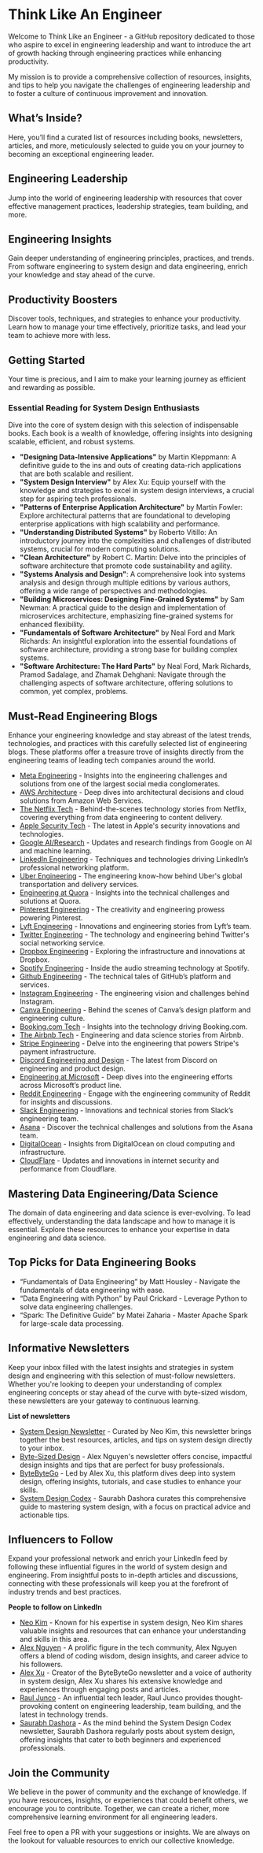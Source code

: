 # Think Like An Engineer

Welcome to Think Like an Engineer - a GitHub repository dedicated to those who aspire to excel in engineering leadership and want to introduce the art of growth hacking through engineering practices while enhancing productivity.

My mission is to provide a comprehensive collection of resources, insights, and tips to help you navigate the challenges of engineering leadership and to foster a culture of continuous improvement and innovation.

## What’s Inside?

Here, you’ll find a curated list of resources including books, newsletters, articles, and more, meticulously selected to guide you on your journey to becoming an exceptional engineering leader.

## Engineering Leadership

Jump into the world of engineering leadership with resources that cover effective management practices, leadership strategies, team building, and more.

## Engineering Insights

Gain deeper understanding of engineering principles, practices, and trends. From software engineering to system design and data engineering, enrich your knowledge and stay ahead of the curve.

## Productivity Boosters

Discover tools, techniques, and strategies to enhance your productivity. Learn how to manage your time effectively, prioritize tasks, and lead your team to achieve more with less.

## Getting Started

Your time is precious, and I aim to make your learning journey as efficient and rewarding as possible.

### Essential Reading for System Design Enthusiasts

Dive into the core of system design with this selection of indispensable books. Each book is a wealth of knowledge, offering insights into designing scalable, efficient, and robust systems.

- **"Designing Data-Intensive Applications"** by Martin Kleppmann: A definitive guide to the ins and outs of creating data-rich applications that are both scalable and resilient.
- **"System Design Interview"** by Alex Xu: Equip yourself with the knowledge and strategies to excel in system design interviews, a crucial step for aspiring tech professionals.
- **"Patterns of Enterprise Application Architecture"** by Martin Fowler: Explore architectural patterns that are foundational to developing enterprise applications with high scalability and performance.
- **"Understanding Distributed Systems"** by Roberto Vitillo: An introductory journey into the complexities and challenges of distributed systems, crucial for modern computing solutions.
- **"Clean Architecture"** by Robert C. Martin: Delve into the principles of software architecture that promote code sustainability and agility.
- **"Systems Analysis and Design"**: A comprehensive look into systems analysis and design through multiple editions by various authors, offering a wide range of perspectives and methodologies.
- **"Building Microservices: Designing Fine-Grained Systems"** by Sam Newman: A practical guide to the design and implementation of microservices architecture, emphasizing fine-grained systems for enhanced flexibility.
- **"Fundamentals of Software Architecture"** by Neal Ford and Mark Richards: An insightful exploration into the essential foundations of software architecture, providing a strong base for building complex systems.
- **"Software Architecture: The Hard Parts"** by Neal Ford, Mark Richards, Pramod Sadalage, and Zhamak Dehghani: Navigate through the challenging aspects of software architecture, offering solutions to common, yet complex, problems.

## Must-Read Engineering Blogs

Enhance your engineering knowledge and stay abreast of the latest trends, technologies, and practices with this carefully selected list of engineering blogs. These platforms offer a treasure trove of insights directly from the engineering teams of leading tech companies around the world.

- [Meta Engineering](https://engineering.fb.com/) - Insights into the engineering challenges and solutions from one of the largest social media conglomerates.
- [AWS Architecture](https://aws.amazon.com/blogs/architecture/) - Deep dives into architectural decisions and cloud solutions from Amazon Web Services.
- [The Netflix Tech](https://netflixtechblog.com/) - Behind-the-scenes technology stories from Netflix, covering everything from data engineering to content delivery.
- [Apple Security Tech](https://security.apple.com/blog/) - The latest in Apple's security innovations and technologies.
- [Google AI/Research](https://blog.research.google/) - Updates and research findings from Google on AI and machine learning.
- [LinkedIn Engineering](https://engineering.linkedin.com/blog) - Techniques and technologies driving LinkedIn’s professional networking platform.
- [Uber Engineering](https://eng.uber.com/) - The engineering know-how behind Uber's global transportation and delivery services.
- [Engineering at Quora](https://quoraengineering.quora.com/) - Insights into the technical challenges and solutions at Quora.
- [Pinterest Engineering](https://medium.com/pinterest-engineering) - The creativity and engineering prowess powering Pinterest.
- [Lyft Engineering](https://eng.lyft.com/) - Innovations and engineering stories from Lyft’s team.
- [Twitter Engineering](https://blog.twitter.com/engineering) - The technology and engineering behind Twitter's social networking service.
- [Dropbox Engineering](https://dropbox.tech/) - Exploring the infrastructure and innovations at Dropbox.
- [Spotify Engineering](https://engineering.atspotify.com/) - Inside the audio streaming technology at Spotify.
- [Github Engineering](https://github.blog/category/engineering/) - The technical tales of GitHub’s platform and services.
- [Instagram Engineering](https://instagram-engineering.com/) - The engineering vision and challenges behind Instagram.
- [Canva Engineering](https://canvatechblog.com/) - Behind the scenes of Canva’s design platform and engineering culture.
- [Booking.com Tech](https://blog.booking.com/) - Insights into the technology driving Booking.com.
- [The Airbnb Tech](https://medium.com/airbnb-engineering) - Engineering and data science stories from Airbnb.
- [Stripe Engineering](https://stripe.com/blog/engineering) - Delve into the engineering that powers Stripe's payment infrastructure.
- [Discord Engineering and Design](https://discord.com/blog) - The latest from Discord on engineering and product design.
- [Engineering at Microsoft](https://devblogs.microsoft.com/engineering-at-microsoft/) - Deep dives into the engineering efforts across Microsoft’s product line.
- [Reddit Engineering](https://www.reddit.com/r/RedditEng/) - Engage with the engineering community of Reddit for insights and discussions.
- [Slack Engineering](https://slack.engineering/) - Innovations and technical stories from Slack’s engineering team.
- [Asana](https://blog.asana.com/category/eng/) - Discover the technical challenges and solutions from the Asana team.
- [DigitalOcean](https://www.digitalocean.com/blog/tag/engineering) - Insights from DigitalOcean on cloud computing and infrastructure.
- [CloudFlare](https://blog.cloudflare.com/) - Updates and innovations in internet security and performance from Cloudflare.

## Mastering Data Engineering/Data Science

The domain of data engineering and data science is ever-evolving. To lead effectively, understanding the data landscape and how to manage it is essential. Explore these resources to enhance your expertise in data engineering and data science.

## Top Picks for Data Engineering Books

- “Fundamentals of Data Engineering” by Matt Housley - Navigate the fundamentals of data engineering with ease.
- “Data Engineering with Python” by Paul Crickard - Leverage Python to solve data engineering challenges.
- “Spark: The Definitive Guide” by Matei Zaharia - Master Apache Spark for large-scale data processing.

## Informative Newsletters

Keep your inbox filled with the latest insights and strategies in system design and engineering with this selection of must-follow newsletters. Whether you're looking to deepen your understanding of complex engineering concepts or stay ahead of the curve with byte-sized wisdom, these newsletters are your gateway to continuous learning.

**List of newsletters**

- [System Design Newsletter](https://newsletter.systemdesign.one/) - Curated by Neo Kim, this newsletter brings together the best resources, articles, and tips on system design directly to your inbox.
- [Byte-Sized Design](https://bytesizeddesign.substack.com/) - Alex Nguyen's newsletter offers concise, impactful design insights and tips that are perfect for busy professionals.
- [ByteByteGo](https://blog.bytebytego.com/) - Led by Alex Xu, this platform dives deep into system design, offering insights, tutorials, and case studies to enhance your skills.
- [System Design Codex](https://newsletter.systemdesigncodex.com/) - Saurabh Dashora curates this comprehensive guide to mastering system design, with a focus on practical advice and actionable tips.

## Influencers to Follow

Expand your professional network and enrich your LinkedIn feed by following these influential figures in the world of system design and engineering. From insightful posts to in-depth articles and discussions, connecting with these professionals will keep you at the forefront of industry trends and best practices.

**People to follow on LinkedIn**

- [Neo Kim](https://www.linkedin.com/in/nk-systemdesign-one/) - Known for his expertise in system design, Neo Kim shares valuable insights and resources that can enhance your understanding and skills in this area.
- [Alex Nguyen](https://www.linkedin.com/in/alexcancode/) - A prolific figure in the tech community, Alex Nguyen offers a blend of coding wisdom, design insights, and career advice to his followers.
- [Alex Xu](https://www.linkedin.com/in/alexxubyte/) - Creator of the ByteByteGo newsletter and a voice of authority in system design, Alex Xu shares his extensive knowledge and experiences through engaging posts and articles.
- [Raul Junco](https://www.linkedin.com/in/raul-junco/) - An influential tech leader, Raul Junco provides thought-provoking content on engineering leadership, team building, and the latest in technology trends.
- [Saurabh Dashora](https://www.linkedin.com/in/saurabh-dashora/) - As the mind behind the System Design Codex newsletter, Saurabh Dashora regularly posts about system design, offering insights that cater to both beginners and experienced professionals.

## Join the Community

We believe in the power of community and the exchange of knowledge. If you have resources, insights, or experiences that could benefit others, we encourage you to contribute. Together, we can create a richer, more comprehensive learning environment for all engineering leaders.

Feel free to open a PR with your suggestions or insights. We are always on the lookout for valuable resources to enrich our collective knowledge.
